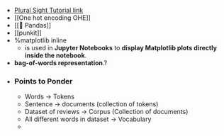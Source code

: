 - [Plural Sight Tutorial link](https://app.pluralsight.com/ilx/video-courses/1247d1e0-3fa6-45b5-b951-166740294add/25da33f0-8d5d-43cd-9636-528af02476f6/3b56d81b-4d2a-4d9f-93a2-3672e584d63d)
- [[One hot encoding OHE]]
- [[📌 Pandas]]
- [[punkit]]
- %matplotlib inline
	- is used in **Jupyter Notebooks** to **display Matplotlib plots directly inside the notebook**.
- **bag-of-words representation**.?
- ### Points to Ponder
	- Words -> Tokens
	- Sentence -> documents (collection of tokens)
	- Dataset of reviews -> Corpus (Collection of documents)
	- All different words in dataset -> Vocabulary
	-